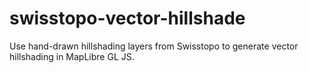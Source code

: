 # swisstopo-vector-hillshade
Use hand-drawn hillshading layers from Swisstopo to generate vector hillshading in MapLibre GL JS.
